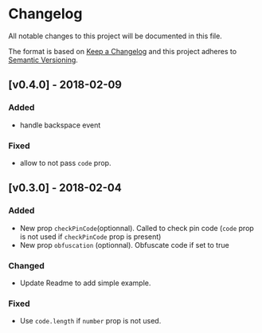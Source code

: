 # Changelog

All notable changes to this project will be documented in this file.

The format is based on [Keep a Changelog](http://keepachangelog.com/en/1.0.0/)
and this project adheres to [Semantic Versioning](http://semver.org/spec/v2.0.0.html).

## [v0.4.0] - 2018-02-09

### Added

* handle backspace event

### Fixed

* allow to not pass `code` prop.

## [v0.3.0] - 2018-02-04

### Added

* New prop `checkPinCode`(optionnal). Called to check pin code (`code` prop is not used if `checkPinCode` prop is present)
* New prop `obfuscation` (optionnal). Obfuscate code if set to true

### Changed

* Update Readme to add simple example.

### Fixed

* Use `code.length` if `number` prop is not used.
